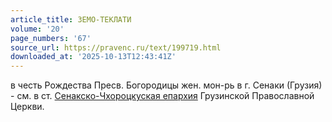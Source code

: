 ```yaml
---
article_title: ЗЕМО-ТЕКЛАТИ
volume: '20'
page_numbers: '67'
source_url: https://pravenc.ru/text/199719.html
downloaded_at: '2025-10-13T12:43:41Z'
---
```


в честь Рождества Пресв. Богородицы жен. мон-рь в г. Сенаки (Грузия) - см. в ст. [Сенакско-Чхороцкуская епархия](<https://pravenc.ru/text/Сенакско-Чхороцкуская епархия.html>) Грузинской Православной Церкви.
